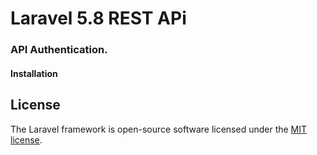 # Laravel 5.8 REST APi

### API Authentication.
#### Installation

## License

The Laravel framework is open-source software licensed under the [MIT license](https://opensource.org/licenses/MIT).
